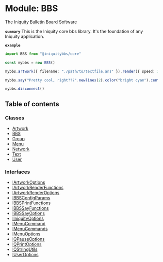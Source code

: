 # Module: BBS

The Iniquity Bulletin Board Software

**`summary`** This is the Iniquity core bbs library. It's the foundation of any Iniquity application.

**`example`**
```typescript
import BBS from "@iniquitybbs/core"

const mybbs = new BBS()

mybbs.artwork({ filename: "./path/to/textfile.ans" }).render({ speed: 10 })

mybbs.say("Pretty cool, right???".newlines(2).color("bright cyan").center()).pause()

mybbs.disconnect()
```

## Table of contents

### Classes

- [Artwork](../classes/BBS.Artwork.md)
- [BBS](../classes/BBS.BBS-1.md)
- [Group](../classes/BBS.Group.md)
- [Menu](../classes/BBS.Menu.md)
- [Network](../classes/BBS.Network.md)
- [Text](../classes/BBS.Text.md)
- [User](../classes/BBS.User.md)

### Interfaces

- [IArtworkOptions](../interfaces/BBS.IArtworkOptions.md)
- [IArtworkRenderFunctions](../interfaces/BBS.IArtworkRenderFunctions.md)
- [IArtworkRenderOptions](../interfaces/BBS.IArtworkRenderOptions.md)
- [IBBSConfigParams](../interfaces/BBS.IBBSConfigParams.md)
- [IBBSPrintFunctions](../interfaces/BBS.IBBSPrintFunctions.md)
- [IBBSSayFunctions](../interfaces/BBS.IBBSSayFunctions.md)
- [IBBSSayOptions](../interfaces/BBS.IBBSSayOptions.md)
- [IIniquityOptions](../interfaces/BBS.IIniquityOptions.md)
- [IMenuCommand](../interfaces/BBS.IMenuCommand.md)
- [IMenuCommands](../interfaces/BBS.IMenuCommands.md)
- [IMenuOptions](../interfaces/BBS.IMenuOptions.md)
- [IQPauseOptions](../interfaces/BBS.IQPauseOptions.md)
- [IQPrintOptions](../interfaces/BBS.IQPrintOptions.md)
- [IQStringUtils](../interfaces/BBS.IQStringUtils.md)
- [IUserOptions](../interfaces/BBS.IUserOptions.md)
